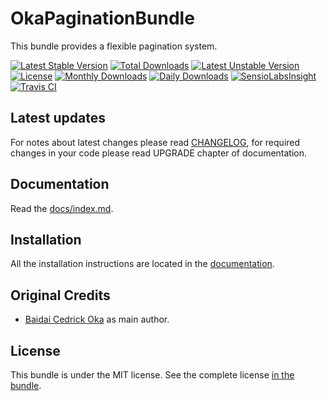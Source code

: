 OkaPaginationBundle
====================

This bundle provides a flexible pagination system.

[![Latest Stable Version](https://poser.pugx.org/coka/pagination-bundle/v/stable)](https://packagist.org/packages/coka/pagination-bundle)
[![Total Downloads](https://poser.pugx.org/coka/pagination-bundle/downloads)](https://packagist.org/packages/coka/pagination-bundle)
[![Latest Unstable Version](https://poser.pugx.org/coka/pagination-bundle/v/unstable)](https://packagist.org/packages/coka/pagination-bundle)
[![License](https://poser.pugx.org/coka/pagination-bundle/license)](https://packagist.org/packages/coka/pagination-bundle)
[![Monthly Downloads](https://poser.pugx.org/coka/pagination-bundle/d/monthly)](https://packagist.org/packages/coka/pagination-bundle)
[![Daily Downloads](https://poser.pugx.org/coka/pagination-bundle/d/daily)](https://packagist.org/packages/coka/pagination-bundle)
[![SensioLabsInsight](https://insight.sensiolabs.com/projects/57ae9110-63f5-41ab-b355-79f4fe3a2803/mini.png)](https://insight.sensiolabs.com/projects/57ae9110-63f5-41ab-b355-79f4fe3a2803)
[![Travis CI](https://travis-ci.org/CedrickOka/pagination-bundle.svg?branch=master)](https://travis-ci.org/CedrickOka/pagination-bundle)

Latest updates
--------------

For notes about latest changes please read [CHANGELOG](CHANGELOG.md), for required changes in your code please read UPGRADE chapter of documentation.

Documentation
-------------

Read the [docs/index.md](docs/index.md).

Installation
------------

All the installation instructions are located in the [documentation](docs/index.md).

Original Credits
----------------

* [Baidai Cedrick Oka](https://github.com/CedrickOka) as main author.

License
-------

This bundle is under the MIT license. See the complete license [in the bundle](LICENSE).
